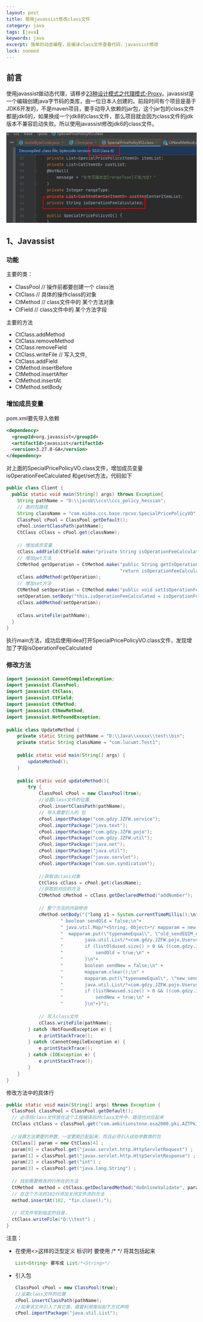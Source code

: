 ```yaml
---
layout: post
title: 使用javassist修改class文件
category: java
tags: [java]
keywords: java
excerpt: 简单的动态编程，反编译class文件查看代码，javassist修改
lock: noneed
---
```


## 前言

使用javassist做动态代理，请移步[23种设计模式之代理模式-Proxy](/java-design/2020/05/03/3-java-proxy-mode.html)。javassist是一个编辑创建java字节码的类库，由一位日本人创建的。前段时间有个项目是基于JDK6开发的，不是maven项目，要手动导入依赖的jar包，这个jar包的class文件都是jdk6的，如果换成一个jdk8的class文件，那么项目就会因为class文件的jdk版本不兼容启动失败。所以使用javassist修改jdk6的class文件。

![](\assets\images\2021\javabase\jdk6-class-file.png)

## 1、Javassist

### 功能

主要的类：

- ClassPool // 操作前都要创建一个 class池
- CtClass // 具体的操作class的对象
- CtMethod // class文件中的 某个方法对象
- CtField // class文件中的 某个方法字段

主要的方法

- CtClass.addMethod
- CtClass.removeMethod
- CtClass.removeField
- CtClass.writeFile // 写入文件,
- CtClass.addField
- CtMethod.insertBefore
- CtMethod.insertAfter
- CtMethod.insertAt
- CtMethod.setBody

### 增加成员变量

pom.xml要先导入依赖

```xml
<dependency>
  <groupId>org.javassist</groupId>
  <artifactId>javassist</artifactId>
  <version>3.27.0-GA</version>
</dependency>
```

对上面的SpecialPricePolicyVO.class文件，增加成员变量isOperationFeeCalculated 和get/set方法，代码如下

```java
public class Client {
  public static void main(String[] args) throws Exception{
    String pathName = "D:\\jacob\\ccs\\ccs_policy_hessian";
    // 类的包路径
    String className = "com.midea.ccs.base.rpcvo.SpecialPricePolicyVO";
    ClassPool cPool = ClassPool.getDefault();
    cPool.insertClassPath(pathName);
    CtClass cClass = cPool.get(className);

    // 增加成员变量
    cClass.addField(CtField.make("private String isOperationFeeCalculated;",cClass));
    // 增加get方法
    CtMethod getOperation = CtMethod.make("public String getIsOperationFeeCalculated(){" +
                                          "return isOperationFeeCalculated;}",cClass);
    cClass.addMethod(getOperation);
    // 增加set方法
    CtMethod setOperation = CtMethod.make("public void setIsOperationFeeCalculated(String isOperationFeeCalculated){}", cClass);
    setOperation.setBody("this.isOperationFeeCalculated = isOperationFeeCalculated;");
    cClass.addMethod(setOperation);

    cClass.writeFile(pathName);
  }
}
```

执行main方法，成功后使用idea打开SpecialPricePolicyVO.class文件，发现增加了字段isOperationFeeCalculated 



### 修改方法

```java
import javassist.CannotCompileException;
import javassist.ClassPool;
import javassist.CtClass;
import javassist.CtField;
import javassist.CtMethod;
import javassist.CtNewMethod;
import javassist.NotFoundException;

public class UpdateMethod {
    private static String pathName = "D:\\Java\\xxxxx\\test\\bin";
    private static String className = "com.lucumt.Test1";
    
    public static void main(String[] args) {
        updateMethod();
    }

    public static void updateMethod(){
        try {
            ClassPool cPool = new ClassPool(true);
            //设置class文件的位置
            cPool.insertClassPath(pathName);
            // 导入需要引入的 包
            cPool.importPackage("com.gdzy.JZFW.service");
            cPool.importPackage("java.text");
            cPool.importPackage("com.gdzy.JZFW.pojo");
            cPool.importPackage("com.gdzy.JZFW.util");
            cPool.importPackage("java.net");
            cPool.importPackage("java.util");
            cPool.importPackage("javax.servlet");
            cPool.importPackage("com.sun.syndication");

            //获取该class对象
            CtClass cClass = cPool.get(className);
            //获取到对应的方法
            CtMethod cMethod = cClass.getDeclaredMethod("addNumber");

            // 整个方法的内容修改
            cMethod.setBody("{"long z1 = System.currentTimeMillis();\n"+
                    " boolean sendOld = false;\n"+
                    " java.util.Map/*<String, Object>*/ mapparam = new java.util.HashMap();\n" +
                    "  mapparam.put(\"typenameEqual\", \"old_sendEQIM_used\");\n" +
                    "        java.util.List/*<com.gdzy.JZFW.pojo.Useruse>*/ listOldused = this.useruseService.selectList(mapparam);\n"+
                    "        if (listOldused.size() > 0 && ((com.gdzy.JZFW.pojo.Useruse)listOldused.get(0)).getParametervalues().equals(\"1\")) {\n" +
                    "            sendOld = true;\n" +
                    "        }\n"+
                    "        boolean sendNew = false;\n" +
                    "        mapparam.clear();\n" +
                    "        mapparam.put(\"typenameEqual\", \"new_sendEQIM_used\");\n" +
                    "        java.util.List/*<com.gdzy.JZFW.pojo.Useruse>*/ listNewused = this.useruseService.selectList(mapparam);\n" +
                    "        if (listNewused.size() > 0 && ((com.gdzy.JZFW.pojo.Useruse)listNewused.get(0)).getParametervalues().equals(\"1\")) {\n" +
                    "            sendNew = true;\n" +
                    "        }\n"+}");

            // 写入class文件
            cClass.writeFile(pathName);
        } catch (NotFoundException e) {
            e.printStackTrace();
        } catch (CannotCompileException e) {
            e.printStackTrace();
        } catch (IOException e) {
            e.printStackTrace();
        }
    }
}
```

修改方法中的具体行

```java
public static void main(String[] args) throws Exception {
  ClassPool classPool = ClassPool.getDefault();
  // 必须将class文件放在这个工程编译后的class文件中，路径也对应起来
  CtClass ctClass = classPool.get("com.ambitionstone.esa2000.pki.AZTPkiServlet");

  //设置方法需要的参数，一定要能匹配起来，而且必须引入这些参数类的包
  CtClass[] param = new CtClass[4] ;                
  param[0] = classPool.get("javax.servlet.http.HttpServletRequest") ;
  param[1] = classPool.get("javax.servlet.http.HttpServletResponse") ;
  param[2] = classPool.get("int") ;
  param[3] = classPool.get("java.lang.String") ;

  // 找到需要修改的行所在的方法
  CtMethod  method = ctClass.getDeclaredMethod("doOnlineValidate", param);
  // 在这个方法的182行添加关闭文件流的方法
  method.insertAt(182, "fin.close();");

  // 将文件写到指定的目录，
  ctClass.writeFile("D:\\test") ;
}
```

注意：

- 在使用<>这样的泛型定义 标识时 要使用 /* */ 将其包括起来

  ```java
  List<String> 要写成 List/*<String>*/
  ```

- 引入包

  ```java
  ClassPool cPool = new ClassPool(true);
  //设置class文件的位置
  cPool.insertClassPath(pathName);
  //如果该文件引入了其它类，需要利用类似如下方式声明
  cPool.importPackage("java.util.List");
  ```

  